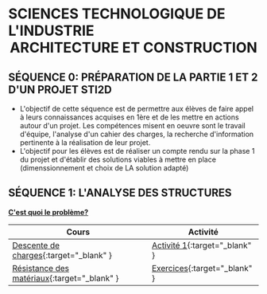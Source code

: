 [^nbp]: [Les formules ](../les_formules.md)

# SCIENCES TECHNOLOGIQUE DE L'INDUSTRIE <br/> <center>__ARCHITECTURE ET CONSTRUCTION__</center>
## SÉQUENCE 0: __PRÉPARATION DE LA PARTIE 1 ET 2 D'UN PROJET STI2D__

<!--
* [Progression STI2D AC](./progression_ac.md)  
-->

* L'objectif de cette séquence est de permettre aux élèves de faire appel à leurs connaissances acquises en 1ère et de les mettre en actions autour d'un projet. Les compétences misent en oeuvre sont le travail d'équipe, l'analyse d'un cahier des charges, la recherche d'information pertinente à la réalisation de leur projet.
* L'objectif pour les élèves est de réaliser un compte rendu sur la phase 1 du projet et d'établir des solutions viables à mettre en place (dimenssionnement et choix de LA solution adapté)

## SÉQUENCE 1: __L'ANALYSE DES STRUCTURES__

[__C'est quoi le problème?__](./Seq1/Cours/lancement.md)  

| Cours | Activité |
| -- | -- |
| [Descente de charges](./Seq1/Cours/ddc_cours.md){:target="_blank" } | [Activité 1](./Seq1/Activités/activite1.md){:target="_blank" } |
| [Résistance des matériaux](./Seq1/Cours/){:target="_blank" } |  [Exercices](./Seq1/Cours/rdm_exercice.md){:target="_blank" } |


